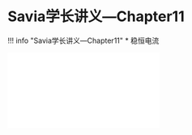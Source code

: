 # Savia学长讲义—Chapter11
!!! info "Savia学长讲义—Chapter11"
    * 稳恒电流

<object data="第 11 章 稳恒电流.pdf" type="application/pdf" width="100%" height="800">
    <embed src="第 11 章 稳恒电流.pdf" type="application/pdf" />
</object>
